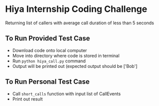 # Hiya Internship Coding Challenge

Returning list of callers with average call duration of less than 5 seconds

## To Run Provided Test Case
- Download code onto local computer
- Move into directory where code is stored in terminal
- Run <code>python hiya_call.py</code> command
- Output will be printed out (expected output should be ['Bob']

## To Run Personal Test Case
- Call <code>short_calls</code> function with input list of CallEvents
- Print out result
